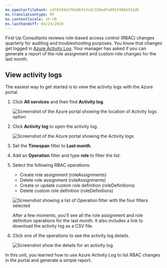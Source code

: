 ```yaml
---
ms.openlocfilehash: cd78349e578e86fe3cdc326edfa991f486b352db
ms.translationtype: MT
ms.contentlocale: zh-CN
ms.lasthandoff: 04/24/2019
---
```

First Up Consultants reviews role-based access control (RBAC) changes quarterly for auditing and troubleshooting purposes. You know that changes get logged in [Azure Activity Log](/azure/monitoring-and-diagnostics/monitoring-overview-activity-logs). Your manager has asked if you can generate a report of the role assignment and custom role changes for the last month.

## <a name="view-activity-logs"></a>View activity logs

The easiest way to get started is to view the activity logs with the Azure portal.

1. Click **All services** and then find **Activity log**.

    ![Screenshot of the Azure portal showing the location of Activity logs option](../media/6-all-services-activity-log.png)

1. Click **Activity log** to open the activity log.

    ![Screenshot of the Azure portal showing the Activity logs](../media/6-activity-log-portal.png)

1. Set the **Timespan** filter to **Last month**.

1. Add an **Operation** filter and type **role** to filter the list.

1. Select the following RBAC operations:

    - Create role assignment (roleAssignments)
    - Delete role assignment (roleAssignments)
    - Create or update custom role definition (roleDefinitions)
    - Delete custom role definition (roleDefinitions)

    ![Screenshot showing a list of Operation filter with the four filters selected](../media/6-operation-filter.png)

    After a few moments, you'll see all the role assignment and role definition operations for the last month. It also includes a link to download the activity log as a CSV file.

1. Click one of the operations to see the activity log details.

    ![Screenshot show the details for an activity log](../media/6-activity-log-details.png)

In this unit, you learned how to use Azure Activity Log to list RBAC changes in the portal and generate a simple report.